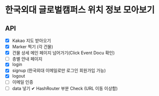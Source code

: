 # 한국외대 글로벌캠퍼스 위치 정보 모아보기

## API
- [x] Kakao 지도 받아오기
- [x] Marker 찍기 (각 건물)
- [x] 건물 상세 메인 페이지 넘어가기(Click Event Docu 확인)
- [ ] 층별 안내 페이지
- [x] login
- [x] signup (한국외대 이메일로만 로그인 회원가입 가능)
- [x] logout
- [ ] 이메일 인증
- [ ] data 넣기
✔ HashRouter 부분 Check (URL 이동 이상함)